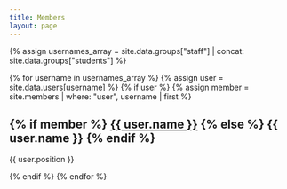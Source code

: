 ```yaml
---
title: Members
layout: page
---
```



{% assign usernames_array = site.data.groups["staff"] | concat: site.data.groups["students"] %}

{% for username in usernames_array %}
  {% assign user = site.data.users[username] %}
  {% if user %}
  {% assign member = site.members | where: "user", username | first %}
  <div>
  <h2 class="membername">
  {% if member %}
  <a href="{{ member.url }}">{{ user.name }}</a>
  {% else %}
  <span>{{ user.name }}</span>
  {% endif %}
  </h2>
  <p class="memberrole">{{ user.position }}</p>
  </div>
  {% endif %}
{% endfor %}

